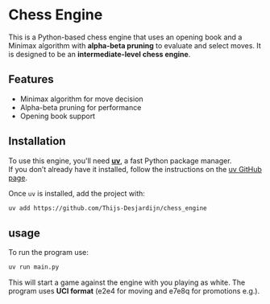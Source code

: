 # Chess Engine

This is a Python-based chess engine that uses an opening book and a Minimax algorithm with **alpha-beta pruning** to evaluate and select moves. It is designed to be an **intermediate-level chess engine**.

## Features

- Minimax algorithm for move decision  
- Alpha-beta pruning for performance  
- Opening book support

## Installation

To use this engine, you'll need [**uv**](https://github.com/astral-sh/uv), a fast Python package manager.  
If you don’t already have it installed, follow the instructions on the [uv GitHub page](https://github.com/astral-sh/uv).

Once `uv` is installed, add the project with:

```bash
uv add https://github.com/Thijs-Desjardijn/chess_engine
```
## usage

To run the program use:

```bash
uv run main.py
```
This will start a game against the engine with you playing as white. The program uses **UCI format** (e2e4 for moving and e7e8q for promotions e.g.).